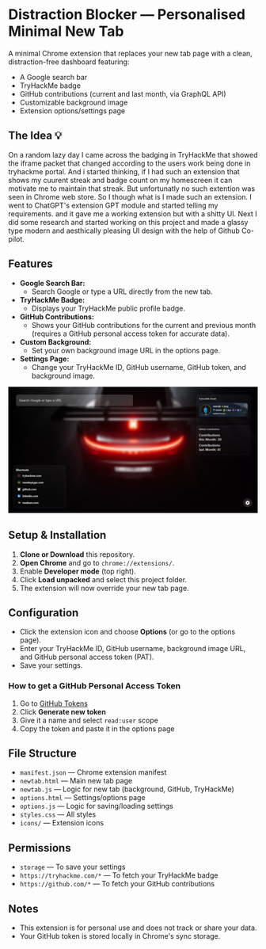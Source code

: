 # Distraction Blocker — Personalised Minimal New Tab

A minimal Chrome extension that replaces your new tab page with a clean, distraction-free dashboard featuring:

- A Google search bar
- TryHackMe badge
- GitHub contributions (current and last month, via GraphQL API)
- Customizable background image
- Extension options/settings page

## The Idea 💡

On a random lazy day I came across the badging in TryHackMe that showed the iframe packet that changed according to the users work being done in tryhackme portal. And i started thinking, if I had such an extension that shows my cuurent streak and badge count on my homescreen it can motivate me to maintain that streak. But unfortunatly no such extention was seen in Chrome web store. So I though what is I made such an extension. I went to ChatGPT's extension GPT module and started telling my requirements. and it gave me a working extension but with a shitty UI. Next I did some research and started working on this project and made a glassy type modern and aesthically pleasing UI design with the help of Github Co-pilot. 

## Features

- **Google Search Bar:**
  - Search Google or type a URL directly from the new tab.
- **TryHackMe Badge:**
  - Displays your TryHackMe public profile badge.
- **GitHub Contributions:**
  - Shows your GitHub contributions for the current and previous month (requires a GitHub personal access token for accurate data).
- **Custom Background:**
  - Set your own background image URL in the options page.
- **Settings Page:**
  - Change your TryHackMe ID, GitHub username, GitHub token, and background image.
 
![Newtab](./icons/Newtab.png)

## Setup & Installation

1. **Clone or Download** this repository.
2. **Open Chrome** and go to `chrome://extensions/`.
3. Enable **Developer mode** (top right).
4. Click **Load unpacked** and select this project folder.
5. The extension will now override your new tab page.

## Configuration

- Click the extension icon and choose **Options** (or go to the options page).
- Enter your TryHackMe ID, GitHub username, background image URL, and GitHub personal access token (PAT).
- Save your settings.

### How to get a GitHub Personal Access Token
1. Go to [GitHub Tokens](https://github.com/settings/tokens)
2. Click **Generate new token**
3. Give it a name and select `read:user` scope
4. Copy the token and paste it in the options page

## File Structure

- `manifest.json` — Chrome extension manifest
- `newtab.html` — Main new tab page
- `newtab.js` — Logic for new tab (background, GitHub, TryHackMe)
- `options.html` — Settings/options page
- `options.js` — Logic for saving/loading settings
- `styles.css` — All styles
- `icons/` — Extension icons

## Permissions
- `storage` — To save your settings
- `https://tryhackme.com/*` — To fetch your TryHackMe badge
- `https://github.com/*` — To fetch your GitHub contributions

## Notes
- This extension is for personal use and does not track or share your data.
- Your GitHub token is stored locally in Chrome's sync storage.

